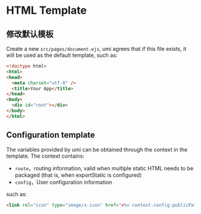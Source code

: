 # HTML Template


## 修改默认模板

Create a new `src/pages/document.ejs`, umi agrees that if this file exists, it will be used as the default template, such as:

```html
<!doctype html>
<html>
<head>
  <meta charset="utf-8" />
  <title>Your App</title>
</head>
<body>
  <div id="root"></div>
</body>
</html>
```

## Configuration template

The variables provided by umi can be obtained through the context in the template. The context contains:

* `route`，routing information, valid when multiple static HTML needs to be packaged (that is, when exportStatic is configured)
* `config`，User configuration information

such as:

```html
<link rel="icon" type="image/x-icon" href="<%= context.config.publicPath %>favicon.png" />
```
